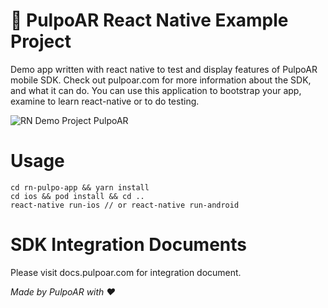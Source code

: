 # 🚀 PulpoAR React Native Example Project
Demo app written with react native to test and display features of PulpoAR mobile SDK. Check out pulpoar.com for more information about the SDK, and what it can do. You can use this application to bootstrap your app, examine to learn react-native or to do testing.

![RN Demo Project PulpoAR](https://github.com/pulpoar/rn-pulpo-app/blob/master/screenshot.png?raw=true "PulpoAR Demo Project")

# Usage
````
cd rn-pulpo-app && yarn install
cd ios && pod install && cd ..
react-native run-ios // or react-native run-android
````

# SDK Integration Documents
Please visit docs.pulpoar.com for integration document. 


_Made by PulpoAR with ❤️_